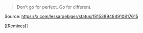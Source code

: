 > Don't go for perfect. Go for different.

Source: https://x.com/lessaraebiger/status/1815389484910817615

[[Remixes]]
